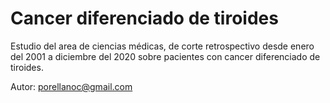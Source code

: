 # Cancer diferenciado de tiroides

Estudio del area de ciencias médicas, de corte retrospectivo desde enero del 2001 a diciembre del 2020 sobre pacientes con cancer diferenciado de tiroides.

Autor: porellanoc@gmail.com
